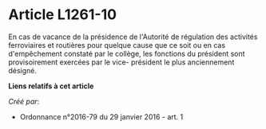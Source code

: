 # Article L1261-10

En cas de vacance de la présidence de l'Autorité de régulation des activités ferroviaires et routières pour quelque cause que
ce soit ou en cas d'empêchement constaté par le collège, les fonctions du président sont provisoirement exercées par le vice-
président le plus anciennement désigné.

**Liens relatifs à cet article**

_Créé par_:

  - Ordonnance n°2016-79 du 29 janvier 2016 - art. 1
